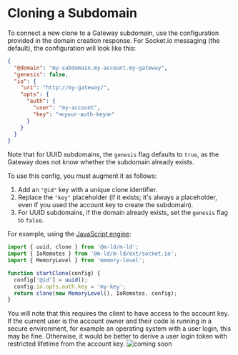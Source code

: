 # Cloning a Subdomain

To connect a new clone to a Gateway subdomain, use the configuration provided in the domain creation response. For Socket.io messaging (the default), the configuration will look like this:

```json
{
  "@domain": "my-subdomain.my-account.my-gateway",
  "genesis": false,
  "io": {
    "uri": "http://my-gateway/",
    "opts": {
      "auth": {
        "user": "my-account",
        "key": "≪your-auth-key≫"
      }
    }
  }
}
```

Note that for UUID subdomains, the `genesis` flag defaults to `true`, as the Gateway does not know whether the subdomain already exists.

To use this config, you must augment it as follows:
1. Add an `"@id"` key with a unique clone identifier.
2. Replace the `"key"` placeholder (if it exists; it's always a placeholder, even if you used the account key to create the subdomain).
3. For UUID subdomains, if the domain already exists, set the `genesis` flag to `false`.

For example, using the [JavaScript engine](https://js.m-ld-org/):

```javascript
import { uuid, clone } from '@m-ld/m-ld';
import { IoRemotes } from '@m-ld/m-ld/ext/socket.io';
import { MemoryLevel } from 'memory-level';

function startClone(config) {
  config['@id'] = uuid();
  config.io.opts.auth.key = 'my-key';
  return clone(new MemoryLevel(), IoRemotes, config);
}
```

You will note that this requires the client to have access to the account key. If the current user is the account owner and their code is running in a secure environment, for example an operating system with a user login, this may be fine. Otherwise, it would be better to derive a user login token with restricted lifetime from the account key. ![coming soon](https://img.shields.io/badge/-🚧%20coming%20soon-grey)